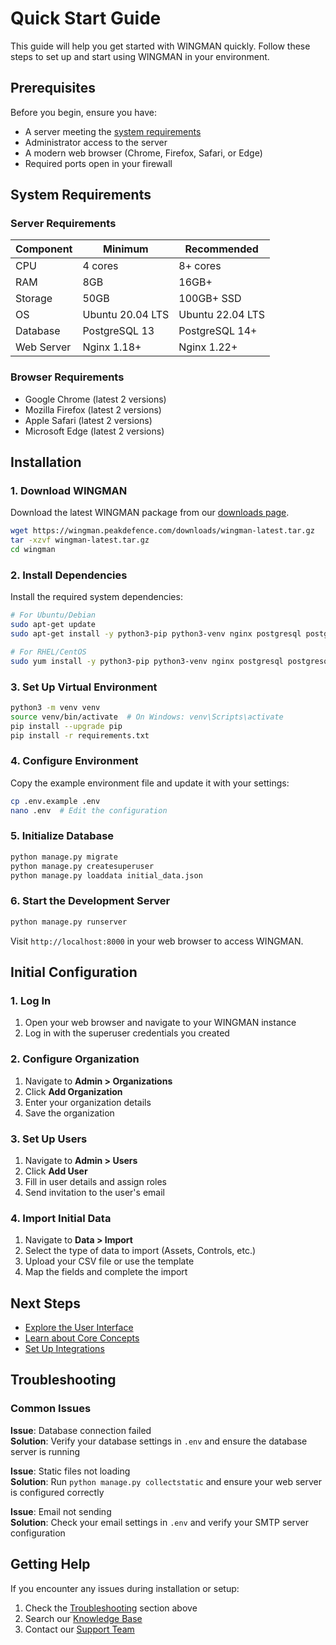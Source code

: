 # Quick Start Guide

This guide will help you get started with WINGMAN quickly. Follow these steps to set up and start using WINGMAN in your environment.

## Prerequisites

Before you begin, ensure you have:

- A server meeting the [system requirements](#system-requirements)
- Administrator access to the server
- A modern web browser (Chrome, Firefox, Safari, or Edge)
- Required ports open in your firewall

## System Requirements

### Server Requirements

| Component | Minimum | Recommended |
|-----------|---------|-------------|
| CPU | 4 cores | 8+ cores |
| RAM | 8GB | 16GB+ |
| Storage | 50GB | 100GB+ SSD |
| OS | Ubuntu 20.04 LTS | Ubuntu 22.04 LTS |
| Database | PostgreSQL 13 | PostgreSQL 14+ |
| Web Server | Nginx 1.18+ | Nginx 1.22+ |

### Browser Requirements

- Google Chrome (latest 2 versions)
- Mozilla Firefox (latest 2 versions)
- Apple Safari (latest 2 versions)
- Microsoft Edge (latest 2 versions)

## Installation

### 1. Download WINGMAN

Download the latest WINGMAN package from our [downloads page](https://wingman.peakdefence.com/downloads).

```bash
wget https://wingman.peakdefence.com/downloads/wingman-latest.tar.gz
tar -xzvf wingman-latest.tar.gz
cd wingman
```

### 2. Install Dependencies

Install the required system dependencies:

```bash
# For Ubuntu/Debian
sudo apt-get update
sudo apt-get install -y python3-pip python3-venv nginx postgresql postgresql-contrib

# For RHEL/CentOS
sudo yum install -y python3-pip python3-venv nginx postgresql postgresql-server
```

### 3. Set Up Virtual Environment

```bash
python3 -m venv venv
source venv/bin/activate  # On Windows: venv\Scripts\activate
pip install --upgrade pip
pip install -r requirements.txt
```

### 4. Configure Environment

Copy the example environment file and update it with your settings:

```bash
cp .env.example .env
nano .env  # Edit the configuration
```

### 5. Initialize Database

```bash
python manage.py migrate
python manage.py createsuperuser
python manage.py loaddata initial_data.json
```

### 6. Start the Development Server

```bash
python manage.py runserver
```

Visit `http://localhost:8000` in your web browser to access WINGMAN.

## Initial Configuration

### 1. Log In

1. Open your web browser and navigate to your WINGMAN instance
2. Log in with the superuser credentials you created

### 2. Configure Organization

1. Navigate to **Admin > Organizations**
2. Click **Add Organization**
3. Enter your organization details
4. Save the organization

### 3. Set Up Users

1. Navigate to **Admin > Users**
2. Click **Add User**
3. Fill in user details and assign roles
4. Send invitation to the user's email

### 4. Import Initial Data

1. Navigate to **Data > Import**
2. Select the type of data to import (Assets, Controls, etc.)
3. Upload your CSV file or use the template
4. Map the fields and complete the import

## Next Steps

- [Explore the User Interface](../usage/ui-guide.md)
- [Learn about Core Concepts](../core-concepts/graph-database.md)
- [Set Up Integrations](../integrations/overview.md)

## Troubleshooting

### Common Issues

**Issue**: Database connection failed  
**Solution**: Verify your database settings in `.env` and ensure the database server is running

**Issue**: Static files not loading  
**Solution**: Run `python manage.py collectstatic` and ensure your web server is configured correctly

**Issue**: Email not sending  
**Solution**: Check your email settings in `.env` and verify your SMTP server configuration

## Getting Help

If you encounter any issues during installation or setup:

1. Check the [Troubleshooting](#troubleshooting) section above
2. Search our [Knowledge Base](https://support.peakdefence.com)
3. Contact our [Support Team](mailto:support@peakdefence.com)
